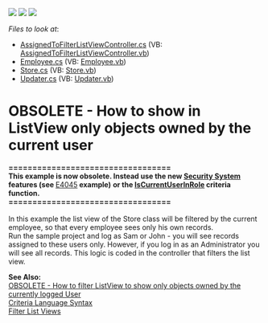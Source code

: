 <!-- default badges list -->
![](https://img.shields.io/endpoint?url=https://codecentral.devexpress.com/api/v1/VersionRange/134076287/21.1.5%2B)
[![](https://img.shields.io/badge/Open_in_DevExpress_Support_Center-FF7200?style=flat-square&logo=DevExpress&logoColor=white)](https://supportcenter.devexpress.com/ticket/details/E1413)
[![](https://img.shields.io/badge/📖_How_to_use_DevExpress_Examples-e9f6fc?style=flat-square)](https://docs.devexpress.com/GeneralInformation/403183)
<!-- default badges end -->
<!-- default file list -->
*Files to look at*:

* [AssignedToFilterListViewController.cs](./CS/WinSolution.Module/AssignedToFilterListViewController.cs) (VB: [AssignedToFilterListViewController.vb](./VB/WinSolution.Module/AssignedToFilterListViewController.vb))
* [Employee.cs](./CS/WinSolution.Module/Employee.cs) (VB: [Employee.vb](./VB/WinSolution.Module/Employee.vb))
* [Store.cs](./CS/WinSolution.Module/Store.cs) (VB: [Store.vb](./VB/WinSolution.Module/Store.vb))
* [Updater.cs](./CS/WinSolution.Module/Updater.cs) (VB: [Updater.vb](./VB/WinSolution.Module/Updater.vb))
<!-- default file list end -->
# OBSOLETE - How to show in ListView only objects owned by the current user


<p><strong>==================================<br />This example is now obsolete. </strong><strong>Instead u</strong><strong>se the </strong><strong>new </strong><a href="http://documentation.devexpress.com/#Xaf/CustomDocument3361"><strong><u>Security System</u></strong></a><strong> feature</strong><strong>s</strong><strong> (</strong><strong>see </strong><a href="https://www.devexpress.com/Support/Center/p/E4045">E4045</a><strong> example</strong><strong>)</strong> <strong>or the </strong><a href="http://documentation.devexpress.com/#Xaf/CustomDocument3307"><strong><u>IsCurrentUserInRole</u></strong></a><strong> criteria function</strong><strong>.</strong><strong><br />==================================</strong><br /><br />In this example the list view of the Store class will be filtered by the current employee, so that every employee sees only his own records.<br /> Run the sample project and log as Sam or John - you will see records assigned to these users only. However, if you log in as an Administrator you will see all records. This logic is coded in the controller that filters the list view.</p>
<p><strong>See Also:</strong><br /> <a href="https://www.devexpress.com/Support/Center/p/E2039">OBSOLETE - How to filter ListView to show only objects owned by the currently logged User</a><br /> <a href="http://documentation.devexpress.com/#XPO/CustomDocument4928">Criteria Language Syntax</a><br /> <a href="http://documentation.devexpress.com/#Xaf/CustomDocument2722">Filter List Views</a></p>

<br/>


